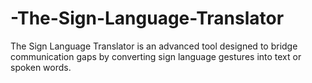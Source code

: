 # -The-Sign-Language-Translator
 The Sign Language Translator is an advanced tool designed to bridge communication gaps by converting sign language gestures into text or spoken words.
